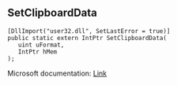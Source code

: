 ## SetClipboardData

```
[DllImport("user32.dll", SetLastError = true)]
public static extern IntPtr SetClipboardData(
   uint uFormat,
   IntPtr hMem
);
```

Microsoft documentation: [Link](https://docs.microsoft.com/en-us/windows/win32/api/winuser/nf-winuser-setclipboarddata)
